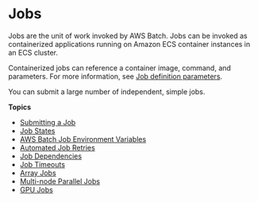 # Jobs<a name="jobs"></a>

Jobs are the unit of work invoked by AWS Batch\. Jobs can be invoked as containerized applications running on Amazon ECS container instances in an ECS cluster\.

Containerized jobs can reference a container image, command, and parameters\. For more information, see [Job definition parameters](job_definition_parameters.md)\.

You can submit a large number of independent, simple jobs\.

**Topics**
+ [Submitting a Job](submit_job.md)
+ [Job States](job_states.md)
+ [AWS Batch Job Environment Variables](job_env_vars.md)
+ [Automated Job Retries](job_retries.md)
+ [Job Dependencies](job_dependencies.md)
+ [Job Timeouts](job_timeouts.md)
+ [Array Jobs](array_jobs.md)
+ [Multi\-node Parallel Jobs](multi-node-parallel-jobs.md)
+ [GPU Jobs](gpu-jobs.md)